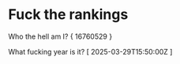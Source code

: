# Fuck the rankings

Who the hell am I?
{ 16760529 }

What fucking year is it?
[ 2025-03-29T15:50:00Z ]
